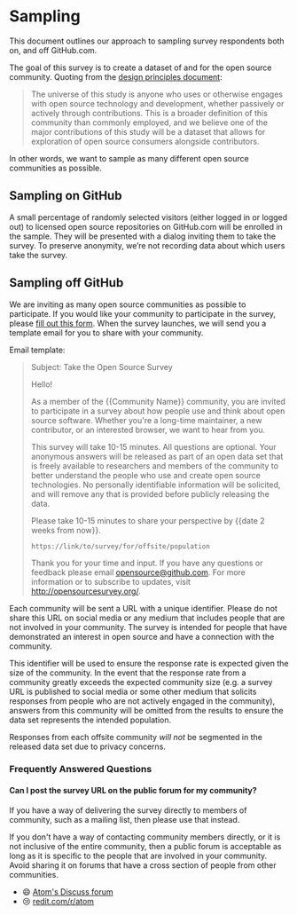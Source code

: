 # Sampling

This document outlines our approach to sampling survey respondents both on, and off GitHub.com.

The goal of this survey is to create a dataset of and for the open source community. Quoting from the [design principles document](design-principles.md):

> The universe of this study is anyone who uses or otherwise engages with open source technology and development, whether passively or actively through contributions. This is a broader definition of this community than commonly employed, and we believe one of the major contributions of this study will be a dataset that allows for exploration of open source consumers alongside contributors.

In other words, we want to sample as many different open source communities as possible.

## Sampling on GitHub

A small percentage of randomly selected visitors (either logged in or logged out) to licensed open source repositories on GitHub.com will be enrolled in the sample. They will be presented with a dialog inviting them to take the survey.  To preserve anonymity, we’re not recording data about which users take the survey.

## Sampling off GitHub

[community-application]: https://goo.gl/forms/c9iU2jgbnHXaaKBt1

We are inviting as many open source communities as possible to participate. If you would like your community to participate in the survey, please [fill out this form][community-application]. When the survey launches, we will send you a template email for you to share with your community.

Email template:

> Subject: Take the Open Source Survey
>
> Hello!
>
> As a member of the {{Community Name}} community, you are invited to participate in a survey about how people use and think about open source software. Whether you're a long-time maintainer, a new contributor, or an interested browser, we want to hear from you.
>
> This survey will take 10-15 minutes. All questions are optional. Your anonymous answers will be released as part of an open data set that is freely available to researchers and members of the community to better understand the people who use and create open source technologies. No personally identifiable information will be solicited, and will remove any that is provided before publicly releasing the data.
>
> Please take 10-15 minutes to share your perspective by {{date 2 weeks from now}}.
>
>     https://link/to/survey/for/offsite/population
>
> Thank you for your time and input. If you have any questions or feedback please email opensource@github.com. For more information or to subscribe to updates, visit http://opensourcesurvey.org/.

Each community will be sent a URL with a unique identifier. Please do not share this URL on social media or any medium that includes people that are not involved in your community. The survey is intended for people that have demonstrated an interest in open source and have a connection with the community.

This identifier will be used to ensure the response rate is expected given the size of the community. In the event that the response rate from a community greatly exceeds the expected community size (e.g. a survey URL is published to social media or some other medium that solicits responses from people who are not actively engaged in the community), answers from this community will be omitted from the results to ensure the data set represents the intended population.

Responses from each offsite community _will not_ be segmented in the released data set due to privacy concerns.

### Frequently Answered Questions

#### Can I post the survey URL on the public forum for my community?

If you have a way of delivering the survey directly to members of community, such as a mailing list, then please use that instead.

If you don't have a way of contacting community members directly, or it is not inclusive of the entire community, then a public forum is acceptable as long as it is specific to the people that are involved in your community. Avoid sharing it on forums that have a cross section of people from other communities.

- 😄 [Atom's Discuss forum](https://discuss.atom.io/)
- 😢 [redit.com/r/atom](https://www.reddit.com/r/atom/)
